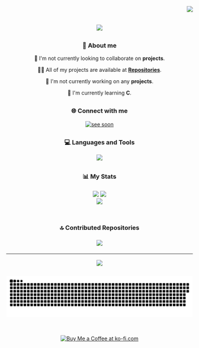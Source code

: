 <img align="right" src="https://visitor-badge.laobi.icu/badge?page_id=jheythegreat.jheythegreat" />

<h1 align="center">
    <img src="https://readme-typing-svg.herokuapp.com/?font=Righteous&size=35&center=true&vCenter=true&width=500&height=70&duration=4000&lines=Hi+There!;" />
</h1>

<h3 align="center">👤 About me</h3>

<div align="center">

 👯 I'm not currently looking to collaborate on **projects**.
 
 👨‍💻 All of my projects are available at **[Repositories](https://github.com/jheythegreat?tab=repositories)**.

🔭 I'm not currently working on any **projects**.

🌱 I'm currently learning **C**.

 </div>

<h2 align="center"></h2> 
<h3 align="center">🌐 Connect with me</h3> 
<p align="center">
  <a href="https://www.linkedin.com/in/jheyluisreyes" target="blank"><img align="center" src="https://raw.githubusercontent.com/rahuldkjain/github-profile-readme-generator/master/src/images/icons/Social/linked-in-alt.svg" alt="see soon" height="30" width="40" />
  </a>
</p>

<h2 align="center"></h2> 
<h3 align="center">💻 Languages and Tools</h3> 
<p align="center">
  <a href="https://skillicons.dev">
    <img src="https://skillicons.dev/icons?i=c,py,js,react,nextjs,html,css,vscode,kali&perline=11" />
  </a>
</p>

<h2 align="center"></h2>
<h3 align="center">📊 My Stats</h3>

<h3 align="center">
    
![](https://github-readme-streak-stats.herokuapp.com/?user=jheythegreat&theme=dark&hide_border=true)
![](https://github-readme-stats.vercel.app/api?username=jheythegreat&theme=dark&hide_border=true&include_all_commits=false&count_private=false) <br/>
  ![](https://github-readme-stats.vercel.app/api/top-langs/?username=jheythegreat&theme=dark&hide_border=true&include_all_commits=false&count_private=false&layout=compact)<br/>
  <br/>
  </h3>

<h2 align="center"></h2>
<h3 align="center">🔝 Contributed Repositories</h3>

<h3 align="center">

![](https://github-contributor-stats.vercel.app/api?username=jheythegreat&limit=5&theme=dark&combine_all_yearly_contributions=true)

---
[![](https://visitcount.itsvg.in/api?id=jheythegreat&icon=0&color=0)](https://visitcount.itsvg.in)

</h3>

<h3 align="center">
    
![snake gif](https://github.com/jheythegreat/jheythegreat/blob/output/github-snake-dark.svg)

</h3>

<h2 align="center"></h2>
<br/>
<div align="center">
<a href='https://ko-fi.com/jheyluisreyes' target='_blank'><img height='64' style='border:0px;height:64px;' src='https://storage.ko-fi.com/cdn/kofi1.png?v=3' border='0' alt='Buy Me a Coffee at ko-fi.com' /></a>
</div>
